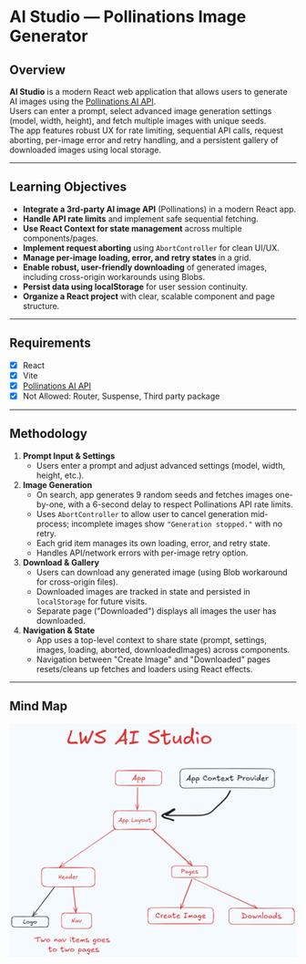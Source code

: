 # AI Studio — Pollinations Image Generator

## Overview

**AI Studio** is a modern React web application that allows users to generate AI images using the [Pollinations AI API](https://image.pollinations.ai/).  
Users can enter a prompt, select advanced image generation settings (model, width, height), and fetch multiple images with unique seeds.  
The app features robust UX for rate limiting, sequential API calls, request aborting, per-image error and retry handling, and a persistent gallery of downloaded images using local storage.

---

## Learning Objectives

- **Integrate a 3rd-party AI image API** (Pollinations) in a modern React app.
- **Handle API rate limits** and implement safe sequential fetching.
- **Use React Context for state management** across multiple components/pages.
- **Implement request aborting** using `AbortController` for clean UI/UX.
- **Manage per-image loading, error, and retry states** in a grid.
- **Enable robust, user-friendly downloading** of generated images, including cross-origin workarounds using Blobs.
- **Persist data using localStorage** for user session continuity.
- **Organize a React project** with clear, scalable component and page structure.

---

## Requirements

- [x] React
- [x] Vite
- [x] [Pollinations AI API](https://image.pollinations.ai/)
- [x] Not Allowed: Router, Suspense, Third party package

---

## Methodology

1. **Prompt Input & Settings**
   - Users enter a prompt and adjust advanced settings (model, width, height, etc.).
2. **Image Generation**
   - On search, app generates 9 random seeds and fetches images one-by-one, with a 6-second delay to respect Pollinations API rate limits.
   - Uses `AbortController` to allow user to cancel generation mid-process; incomplete images show `"Generation stopped."` with no retry.
   - Each grid item manages its own loading, error, and retry state.
   - Handles API/network errors with per-image retry option.
3. **Download & Gallery**
   - Users can download any generated image (using Blob workaround for cross-origin files).
   - Downloaded images are tracked in state and persisted in `localStorage` for future visits.
   - Separate page ("Downloaded") displays all images the user has downloaded.
4. **Navigation & State**
   - App uses a top-level context to share state (prompt, settings, images, loading, aborted, downloadedImages) across components.
   - Navigation between "Create Image" and "Downloaded" pages resets/cleans up fetches and loaders using React effects.

---

## Mind Map

!["AI Studio mind map"](/public/minmap-aliv.jpg)
